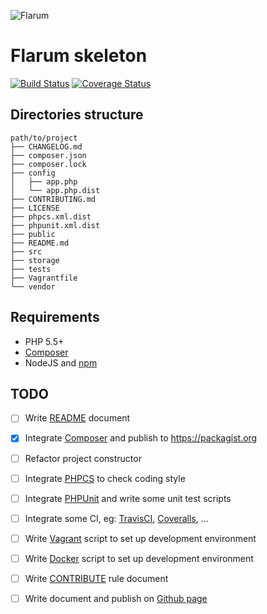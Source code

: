 ![Flarum](http://flarum.org/img/logo.png)

Flarum skeleton
===

[![Build Status](https://travis-ci.org/flarum3xt/skeleton.svg?branch=master)](https://travis-ci.org/flarum3xt/skeleton)
[![Coverage Status](https://coveralls.io/repos/github/flarum3xt/skeleton/badge.svg?branch=master)](https://coveralls.io/github/flarum3xt/skeleton?branch=master)


Directories structure
---
```
path/to/project
├── CHANGELOG.md
├── composer.json
├── composer.lock
├── config
│   ├── app.php
│   └── app.php.dist
├── CONTRIBUTING.md
├── LICENSE
├── phpcs.xml.dist
├── phpunit.xml.dist
├── public
├── README.md
├── src
├── storage
├── tests
├── Vagrantfile
└── vendor
```
Requirements
---

* PHP 5.5+
* [Composer][composer]
* NodeJS and [npm][npm] 

TODO
---
- [ ] Write [README](README.md) document
- [x] Integrate [Composer][composer] and publish to https://packagist.org
- [ ] Refactor project constructor
- [ ] Integrate [PHPCS][phpcs] to check coding style
- [ ] Integrate [PHPUnit][phpunit] and write some unit test scripts
- [ ] Integrate some CI, eg: [TravisCI][travis], [Coveralls][coveralls], ...
- [ ] Write [Vagrant][vagrant] script to set up development environment
- [ ] Write [Docker][docker] script to set up development environment
- [ ] Write [CONTRIBUTE](CONTRIBUTING.md) rule document
- [ ] Write document and publish on [Github page][githubpage]



[psr2]:      https://github.com/php-fig/fig-standards/blob/master/accepted/PSR-2-coding-style-guide.md
[psr3]:      https://github.com/php-fig/fig-standards/blob/master/accepted/PSR-3-logger-interface.md
[composer]:  https://getcomposer.org
[npm]:       https://docs.npmjs.com/getting-started/installing-node
[phpunit]:   https://phpunit.de
[phpcs]:     https://github.com/squizlabs/PHP_CodeSniffer
[vagrant]:   https://www.vagrantup.com
[docker]:    https://www.docker.com
[travis]:    https://travis-ci.org
[coveralls]: https://coveralls.io
[githubpage]: https://pages.github.com